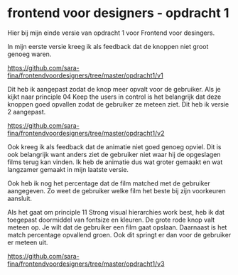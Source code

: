 
# frontend voor designers - opdracht 1
Hier bij mijn einde versie van opdracht 1 voor Frontend voor desingers.

In mijn eerste versie kreeg ik als feedback dat de knoppen niet groot genoeg waren.

https://github.com/sara-fina/frontendvoordesigners/tree/master/opdracht1/v1

Dit heb ik aangepast zodat de knop meer opvalt voor de gebruiker.
Als je kijkt naar principle 04 Keep the users in control is het belangrijk dat deze knoppen goed opvallen zodat de gebruiker ze meteen ziet. Dit heb ik versie 2 aangepast.

https://github.com/sara-fina/frontendvoordesigners/tree/master/opdracht1/v2

Ook kreeg ik als feedback dat de animatie niet goed genoeg opviel.
Dit is ook belangrijk want anders ziet de gebruiker niet waar hij de opgeslagen films terug kan vinden.
Ik heb de animatie dus wat groter gemaakt en wat langzamer gemaakt in mijn laatste versie.

Ook heb ik nog het percentage dat de film matched met de gebruiker aangegeven. Zo weet de gebruiker welke film het beste bij zijn voorkeuren aansluit.

Als het gaat om principle 11 Strong visual hierarchies work best, heb ik dat toegepast doormiddel van fontsize en kleuren.
De grote rode knop valt meteen op. Je wilt dat de gebruiker een film gaat opslaan.
Daarnaast is het match percentage opvallend groen. Ook dit springt er dan voor de gebruiker er meteen uit.

https://github.com/sara-fina/frontendvoordesigners/tree/master/opdracht1/v3

